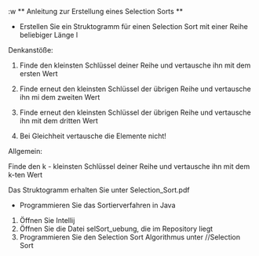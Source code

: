 :w
** Anleitung zur Erstellung eines Selection Sorts **


- Erstellen Sie ein Struktogramm für einen Selection Sort mit einer Reihe beliebiger Länge l


Denkanstöße:

1. Finde den kleinsten Schlüssel deiner Reihe und vertausche ihn mit dem ersten Wert


2. Finde erneut den kleinsten Schlüssel der übrigen Reihe und vertausche ihn mi dem zweiten Wert


3. Finde erneut den kleinsten Schlüssel der übrigen Reihe und vertausche ihn mit dem dritten Wert

4. Bei Gleichheit vertausche die Elemente nicht!

Allgemein:

Finde den k - kleinsten Schlüssel deiner Reihe und vertausche ihn mit dem k-ten Wert


Das Struktogramm erhalten Sie unter Selection_Sort.pdf





- Programmieren Sie das Sortierverfahren in Java

1. Öffnen Sie Intellij
2. Öffnen Sie die Datei selSort_uebung, die im Repository liegt
3. Programmieren Sie den Selection Sort Algorithmus unter //Selection Sort
